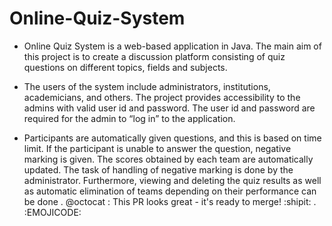 # Online-Quiz-System 

- Online Quiz System is a web-based application in Java. The main aim of this project is to create a discussion platform consisting of quiz questions on different topics, fields and subjects.

- The users of the system include administrators, institutions, academicians, and others. The project provides accessibility to the admins with valid user id and password. The user id and password are required for the admin to “log in” to the application.

- Participants are automatically given questions, and this is based on time limit. If the participant is unable to answer the question, negative marking is given. The scores obtained by each team are automatically updated. The task of handling of negative marking is done by the administrator. Furthermore, viewing and deleting the quiz results as well as automatic elimination of teams depending on their performance can be done . @octocat :  This PR looks great - it's ready to merge! :shipit: . :EMOJICODE:

